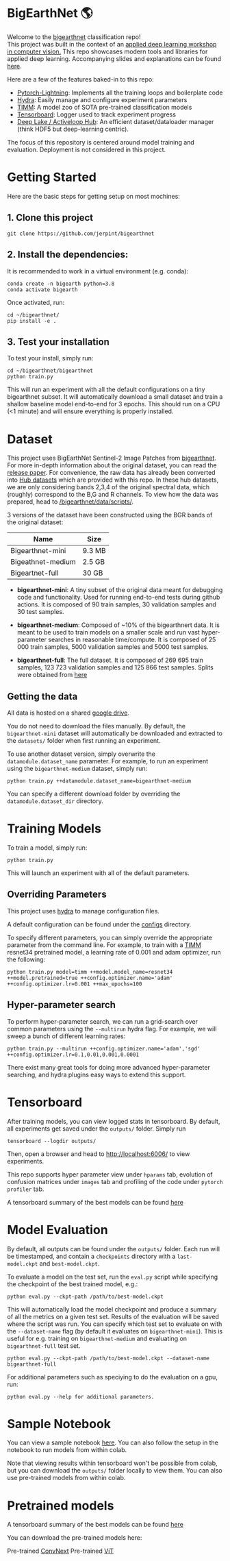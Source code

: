 # BigEarthNet 🌎

Welcome to the [bigearthnet](https://bigearth.net/) classification repo!  
This project was built in the context of an [applied deep learning workshop in computer vision.](https://catalogue.ivado.umontreal.ca/Web/MyCatalog/ViewP?id=bfBsk1MpdKCuFXDwCrvZMw%3d%3d&pid=DwpGfXsYFQ5dNLAWEt9mWQ%3d%3d&mc_cid=c7c86767f2&mc_eid=3258909e75)
This repo showcases modern tools and libraries for applied deep learning. 
Accompanying slides and explanations can be found [here](https://docs.google.com/presentation/d/1uIAV55ZLbQafmiDmHCMeWZPEdmzWzWIm8pTKE5Z2YUw/edit?usp=sharing).

Here are a few of the features baked-in to this repo:

* [Pytorch-Lightning](https://www.pytorchlightning.ai/): Implements all the training loops and boilerplate code
* [Hydra](https://hydra.cc/): Easily manage and configure experiment parameters
* [TIMM](https://github.com/rwightman/pytorch-image-models): A model zoo of SOTA pre-trained classification models
* [Tensorboard](https://www.tensorflow.org/tensorboard): Logger used to track experiment progress
* [Deep Lake / Activeloop Hub](https://github.com/activeloopai/deeplake): An efficient dataset/dataloader manager (think HDF5 but deep-learning centric).

The focus of this repository is centered around model training and evaluation. Deployment is not considered in this project.

# Getting Started

Here are the basic steps for getting setup on most mochines:

## 1. Clone this project

    git clone https://github.com/jerpint/bigearthnet

## 2. Install the dependencies:
It is recommended to work in a virtual environment (e.g. conda):

    conda create -n bigearth python=3.8
    conda activate bigearth

Once activated, run:

    cd ~/bigearthnet/
    pip install -e .


## 3. Test your installation
To test your install, simply run:

    cd ~/bigearthnet/bigearthnet
    python train.py

This will run an experiment with all the default configurations on a tiny bigearthnet subset.
It will automatically download a small dataset and train a shallow baseline model end-to-end for 3 epochs.
This should run on a CPU (<1 minute) and will ensure everything is properly installed.

# Dataset

This project uses BigEarthNet Sentinel-2 Image Patches from [bigearthnet](https://bigearth.net/). For more in-depth information about the original dataset, you can read the [release paper](https://bigearth.net/static/documents/BigEarthNet_IGARSS_2019.pdf).
For convenience, the raw data has already been converted into [Hub datasets](https://docs.activeloop.ai/datasets) which are provided with this repo.  In these hub datasets, we are only considering bands 2,3,4 of the original spectral data, which (roughly) correspond to the B,G and R channels.
To view how the data was prepared, head to [/bigearthnet/data/scripts/](/bigearthnet/data/scripts/).

3 versions of the dataset have been constructed using the BGR bands of the original dataset:

| Name               | Size   |
| ---                | ---    |
| Bigearthnet-mini   | 9.3 MB |
| Bigeathnet-medium  | 2.5 GB |
| Bigeartnet-full    | 30 GB  |

* **bigearthnet-mini**: A tiny subset of the original data meant for debugging code and functionality. Used for running end-to-end tests during github actions. It is composed of 90 train samples, 30 validation samples and 30 test samples.

* **bigearthnet-medium**: Composed of ~10% of the bigearthnert data. It is meant to be used to train models on a smaller scale and run vast hyper-parameter searches in reasonable time/compute. It is composed of 25 000 train samples, 5000 validation samples and 5000 test samples.

* **bigearthnet-full**: The full dataset. It is composed of 269 695 train samples, 123 723 validation samples and 125 866 test samples. Splits were obtained from [here](https://git.tu-berlin.de/rsim/BigEarthNet-S2_43-classes_models/-/tree/master/splits) 

## Getting the data

All data is hosted on a shared [google drive](https://drive.google.com/drive/folders/1lXv1LB1lfdpHHVSx4Mwj_cZDYmWYGRSa). 

You do not need to download the files manually.
By default, the `bigearthnet-mini` dataset will automatically be downloaded and extracted to the `datasets/` folder when first running an experiment. 

To use another dataset version, simply overwrite the `datamodule.dataset_name` parameter. For example, to run an experiment using the `bigearthnet-medium` dataset, simply run:

    python train.py ++datamodule.dataset_name=bigearthnet-medium

You can specify a different download folder by overriding the `datamodule.dataset_dir` directory. 

# Training Models

To train a model, simply run:

    python train.py 

This will launch an experiment with all of the default parameters.

## Overriding Parameters

This project uses [hydra](hydra.cc) to manage configuration files.

A default configuration can be found under the [configs](bigearthnet/configs/) directory.

To specify different parameters, you can simply override the appropriate parameter from the command line.
For example, to train with a [TIMM](https://github.com/rwightman/pytorch-image-models) resnet34 pretrained model, a learning rate of 0.001 and adam optimizer, run the following:

    python train.py model=timm ++model.model_name=resnet34 ++model.pretrained=true ++config.optimizer.name='adam' ++config.optimizer.lr=0.001 ++max_epochs=100

## Hyper-parameter search

To perform hyper-parameter search, we can run a grid-search over common parameters using the `--multirun` hydra flag. For example, we will sweep a bunch of different learning rates:

    python train.py --multirun ++config.optimizer.name='adam','sgd' ++config.optimizer.lr=0.1,0.01,0.001,0.0001

There exist many great tools for doing more advanced hyper-parameter searching, and hydra plugins easy ways to extend this support.

# Tensorboard

After training models, you can view logged stats in tensorboard. By default, all experiments get saved under the `outputs/` folder.
Simply run

    tensorboard --logdir outputs/

Then, open a browser and head to [http://localhost:6006/](http://localhost:6006/) to view experiments.

This repo supports hyper parameter view under `hparams` tab, evolution of confusion matrices under `images` tab and profiling of the code under `pytorch profiler` tab.

A tensorboard summary of the best models can be found [here](https://tensorboard.dev/experiment/2M0cvnH5S4uaikOJKYkaBw/#scalars)

# Model Evaluation

By default, all outputs can be found under the `outputs/` folder. 
Each run will be timestamped, and contain a `checkpoints` directory with a `last-model.ckpt` and `best-model.ckpt`.

To evaluate a model on the test set, run the `eval.py` script while specifying the checkpoint of the best trained model, e.g.:

    python eval.py --ckpt-path /path/to/best-model.ckpt

This will automatically load the model checkpoint and produce a summary of all the metrics on a given test set. 
Results of the evaluation will be saved where the script was run.
You can specify which test set to evaluate on with the `--dataset-name` flag (by default it evaluates on `bigearthnet-mini`).
This is useful for e.g. training on `bigearthnet-medium` and evaluating on `bigearthnet-full` test set. 

    python eval.py --ckpt-path /path/to/best-model.ckpt --dataset-name bigearthnet-full

For additional parameters such as speciying to do the evaluation on a gpu, run:

    python eval.py --help for additional parameters.

# Sample Notebook

You can view a sample notebook [here](https://colab.research.google.com/drive/1ijpM9RmvfUaBkfHsdgphmkdl9EY8BLSp#scrollTo=IlUOy0wEljwz).
You can also follow the setup in the notebook to run models from within colab. 

Note that viewing results within tensorboard won't be possible from colab, but you can download the `outputs/`  folder locally to view them.
You can also use pre-trained models from within colab.

# Pretrained models

A tensorboard summary of the best models can be found [here](https://tensorboard.dev/experiment/2M0cvnH5S4uaikOJKYkaBw/#scalars)

You can download the pre-trained models here:

Pre-trained [ConvNext](https://drive.google.com/file/d/1EyLDVoZKK-GZNnr_VEHNoH9eJoVbi2Nx/view?usp=sharing)
Pre-trained [ViT](https://drive.google.com/file/d/1uVPSDAaDnEUDoa4fCshHXgwYORaeSLt6/view?usp=sharing)
